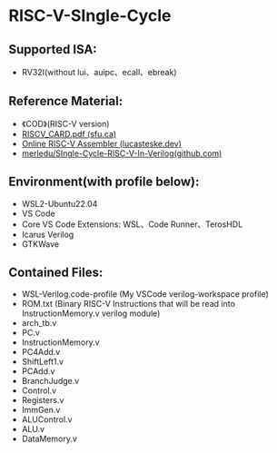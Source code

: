# RISC-V-SIngle-Cycle
## Supported ISA:
- RV32I(without lui、auipc、ecall、ebreak)
## Reference Material:
- 《COD》(RISC-V version)
- [RISCV_CARD.pdf (sfu.ca)](https://www.cs.sfu.ca/~ashriram/Courses/CS295/assets/notebooks/RISCV/RISCV_CARD.pdf)
- [Online RISC-V Assembler (lucasteske.dev)](https://riscvasm.lucasteske.dev/#)
- [merledu/SIngle-Cycle-RISC-V-In-Verilog(github.com)](https://github.com/merledu/SIngle-Cycle-RISC-V-In-Verilog)

## Environment(with profile below):
- WSL2-Ubuntu22.04
- VS Code
- Core VS  Code Extensions:
WSL、Code Runner、TerosHDL
- Icarus Verilog
- GTKWave

## Contained Files:
- WSL-Verilog.code-profile (My VSCode verilog-workspace profile)
- ROM.txt (Binary RISC-V Instructions that will be read into InstructionMemory.v verilog module)
- arch_tb.v
- PC.v
- InstructionMemory.v
- PC4Add.v
- ShiftLeft1.v
- PCAdd.v
- BranchJudge.v
- Control.v
- Registers.v
- ImmGen.v
- ALUControl.v
- ALU.v
- DataMemory.v